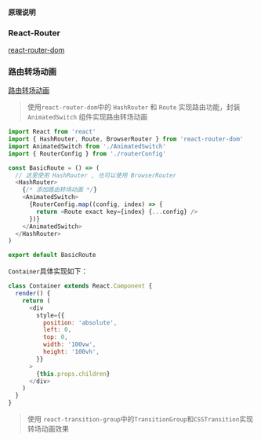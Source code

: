 #### 原理说明

### React-Router

[react-router-dom](https://www.jianshu.com/p/8954e9fb0c7e)

### 路由转场动画

[路由转场动画](https://www.jianshu.com/p/98fb143ac719)

> 使用`react-router-dom`中的 `HashRouter` 和 `Route` 实现路由功能，封装 `AnimatedSwitch` 组件实现路由转场动画

```javascript
import React from 'react'
import { HashRouter, Route, BrowserRouter } from 'react-router-dom'
import AnimatedSwitch from './AnimatedSwitch'
import { RouterConfig } from './routerConfig'

const BasicRoute = () => (
  // 这里使用 HashRouter , 也可以使用 BrowserRouter
  <HashRouter>
    {/* 添加路由转场动画 */}
    <AnimatedSwitch>
      {RouterConfig.map((config, index) => {
        return <Route exact key={index} {...config} />
      })}
    </AnimatedSwitch>
  </HashRouter>
)

export default BasicRoute
```

`Container`具体实现如下：

```javascript
class Container extends React.Component {
  render() {
    return (
      <div
        style={{
          position: 'absolute',
          left: 0,
          top: 0,
          width: '100vw',
          height: '100vh',
        }}
      >
        {this.props.children}
      </div>
    )
  }
}
```

> 使用 `react-transition-group`中的`TransitionGroup`和`CSSTransition`实现转场动画效果

```javascript
```
